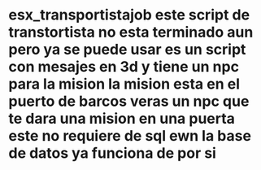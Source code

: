 # esx_transportistajob este script de transtortista no esta terminado aun pero ya se puede usar es un script con mesajes en 3d y tiene un npc para la mision la mision esta en el puerto de barcos veras un npc que te dara una mision en una puerta este no requiere de sql ewn la base de datos ya funciona de por si
